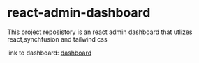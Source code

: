 # react-admin-dashboard

This project reposistory is an react admin dashboard that utlizes react,synchfusion and tailwind css

link to dashboard: [dashboard](https://charming-tulumba-b68c72.netlify.app/)
